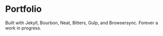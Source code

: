 # Portfolio
Built with Jekyll, Bourbon, Neat, Bitters, Gulp, and Browsersync. Forever a work in progress.
